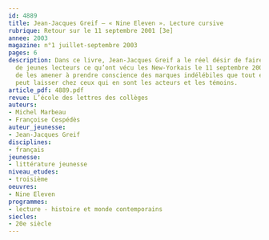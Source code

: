 ```yaml
---
id: 4889
title: Jean-Jacques Greif – « Nine Eleven ». Lecture cursive
rubrique: Retour sur le 11 septembre 2001 [3e]
annee: 2003
magazine: n°1 juillet-septembre 2003
pages: 6
description: Dans ce livre, Jean-Jacques Greif a le réel désir de faire partager à
  de jeunes lecteurs ce qu’ont vécu les New-Yorkais le 11 septembre 2001 et, ainsi,
  de les amener à prendre conscience des marques indélébiles que tout événement tragique
  peut laisser chez ceux qui en sont les acteurs et les témoins.
article_pdf: 4889.pdf
revue: L’école des lettres des collèges
auteurs:
- Michel Marbeau
- Françoise Cespédès
auteur_jeunesse:
- Jean-Jacques Greif
disciplines:
- français
jeunesse:
- littérature jeunesse
niveau_etudes:
- troisième
oeuvres:
- Nine Eleven
programmes:
- lecture - histoire et monde contemporains
siecles:
- 20e siècle
---
```

